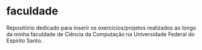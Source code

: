 # faculdade
Repositório dedicado para inserir os exercícios/projetos realizados ao longo da minha faculdade de Ciência da Computação na Universidade Federal do Espírito Santo.
